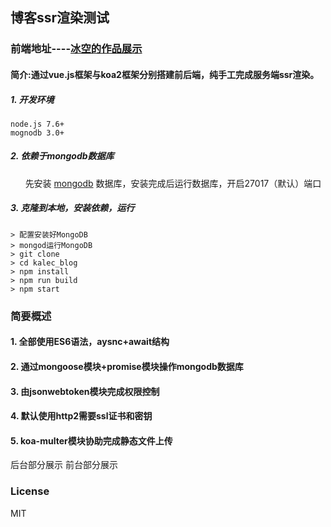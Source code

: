 
## 博客ssr渲染测试
### 前端地址----[冰空的作品展示](https://www.kalecgos.top)

#### 简介:通过vue.js框架与koa2框架分别搭建前后端，纯手工完成服务端ssr渲染。


##### 1. 开发环境
```
node.js 7.6+
mognodb 3.0+
```
##### 2. 依赖于mongodb数据库
       先安装 [mongodb](https://www.mongodb.com/) 数据库，安装完成后运行数据库，开启27017（默认）端口
##### 3. 克隆到本地，安装依赖，运行
```
> 配置安装好MongoDB
> mongod运行MongoDB
> git clone
> cd kalec_blog
> npm install
> npm run build
> npm start
```
### 简要概述

#### 1. 全部使用ES6语法，aysnc+await结构
#### 2. 通过mongoose模块+promise模块操作mongodb数据库
#### 3. 由jsonwebtoken模块完成权限控制
#### 4. 默认使用http2需要ssl证书和密钥
#### 5. koa-multer模块协助完成静态文件上传

后台部分展示
前台部分展示
### License
MIT
